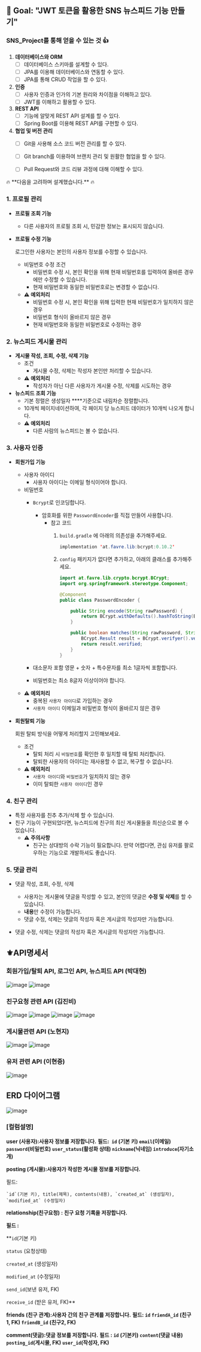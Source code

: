 ## <aside>🏁 **Goal:  "JWT 토큰을 활용한 SNS 뉴스피드 기능 만들기"**</aside>


### SNS_Project를 통해 얻을 수 있는 것 👍
1.  **데이터베이스와 ORM**
    - [ ]  데이터베이스 스키마를 설계할 수 있다.
    - [ ]  JPA를 이용해 데이터베이스와 연동할 수 있다.
    - [ ]  JPA를 통해 CRUD 작업을 할 수 있다.
2. **인증**
    - [ ]  사용자 인증과 인가의 기본 원리와 차이점을 이해하고 있다.
    - [ ]  JWT를 이해하고 활용할 수 있다.
3. **REST API**
    - [ ]  기능에 알맞게 REST API 설계를 할 수 있다.
    - [ ]  Spring Boot를 이용해 REST API를 구현할 수 있다.
4. **협업 및 버전 관리**
    - [ ]  Git을 사용해 소스 코드 버전 관리를 할 수 있다.
    - [ ]  Git branch를 이용하여 브랜치 관리 및 원활한 협업을 할 수 있다.
    - [ ]  Pull Request와 코드 리뷰 과정에 대해 이해할 수 있다.


<aside> 🔥 **다음을 고려하며 설계했습니다.** 🔥</aside>

### **1. 프로필 관리**

- **프로필 조회 기능**
    - 다른 사용자의 프로필 조회 시, 민감한 정보는 표시되지 않습니다.
- **프로필 수정 기능**
    
    로그인한 사용자는 본인의 사용자 정보를 수정할 수 있습니다.
    
    - 비밀번호 수정 조건
        - 비밀번호 수정 시, 본인 확인을 위해 현재 비밀번호를 입력하여 올바른 경우에만 수정할 수 있습니다.
        - 현재 비밀번호와 동일한 비밀번호로는 변경할 수 없습니다.
    - **⚠️ 예외처리**
        - 비밀번호 수정 시, 본인 확인을 위해 입력한 현재 비밀번호가 일치하지 않은 경우
        - 비밀번호 형식이 올바르지 않은 경우
        - 현재 비밀번호와 동일한 비밀번호로 수정하는 경우


### **2.  뉴스피드 게시물 관리**

- **게시물 작성, 조회, 수정, 삭제 기능**
    - 조건
        - 게시물 수정, 삭제는 작성자 본인만 처리할 수 있습니다.
    - **⚠️ 예외처리**
        - 작성자가 아닌 다른 사용자가 게시물 수정, 삭제를 시도하는 경우
- **뉴스피드 조회 기능**
    - 기본 정렬은 생성일자 ****기준으로 내림차순 정렬합니다.
    - 10개씩 페이지네이션하여, 각 페이지 당 뉴스피드 데이터가 10개씩 나오게 합니다.
    - **⚠️ 예외처리**
        - 다른 사람의 뉴스피드는 볼 수 없습니다.


### **3. 사용자 인증**

- **회원가입 기능**
    - 사용자 아이디
        - 사용자 아이디는 이메일 형식이어야 합니다.
    - 비밀번호
        - `Bcrypt`로 인코딩합니다.
            - 암호화를 위한 `PasswordEncoder`를 직접 만들어 사용합니다.
                - 참고 코드
                    1. `build.gradle` 에 아래의 의존성을 추가해주세요.
                        
                        ```java
                        implementation 'at.favre.lib:bcrypt:0.10.2'
                        ```
                        
                    2. `config` 패키지가 없다면 추가하고, 아래의 클래스를 추가해주세요.
                        
                        ```java
                        import at.favre.lib.crypto.bcrypt.BCrypt;
                        import org.springframework.stereotype.Component;
                        
                        @Component
                        public class PasswordEncoder {
                        
                            public String encode(String rawPassword) {
                                return BCrypt.withDefaults().hashToString(BCrypt.MIN_COST, rawPassword.toCharArray());
                            }
                        
                            public boolean matches(String rawPassword, String encodedPassword) {
                                BCrypt.Result result = BCrypt.verifyer().verify(rawPassword.toCharArray(), encodedPassword);
                                return result.verified;
                            }
                        }
                        ```
                        
        - 대소문자 포함 영문 + 숫자 + 특수문자를 최소 1글자씩 포함합니다.
        - 비밀번호는 최소 8글자 이상이어야 합니다.
    - **⚠️ 예외처리**
        - 중복된 `사용자 아이디`로 가입하는 경우
        - `사용자 아이디` 이메일과 비밀번호 형식이 올바르지 않은 경우
- **회원탈퇴 기능**
    
    회원 탈퇴 방식을 어떻게 처리할지 고민해보세요.
    
    - 조건
        - 탈퇴 처리 시 `비밀번호`를 확인한 후 일치할 때 탈퇴 처리합니다.
        - 탈퇴한 사용자의 아이디는 재사용할 수 없고, 복구할 수 없습니다.
    - **⚠️ 예외처리**
        - `사용자 아이디`와 `비밀번호`가 일치하지 않는 경우
        - 이미 탈퇴한 `사용자 아이디`인 경우


### **4. 친구 관리**

- 특정 사용자를 친추 추가/삭제 할 수 있습니다.
- 친구 기능이 구현되었다면, 뉴스피드에 친구의 최신 게시물들을 최신순으로 볼 수 있습니다.
    - **⚠️ 주의사항**
        - 친구는 상대방의 수락 기능이 필요합니다. 만약 어렵다면, 관심 유저를 팔로우하는 기능으로 개발하셔도 좋습니다.
  

### **5. 댓글 관리**

- 댓글 작성, 조회, 수정, 삭제
    - 사용자는 게시물에 댓글을 작성할 수 있고, 본인의 댓글은 **수정 및 삭제**를 할 수 있습니다.
    - **내용**만 수정이 가능합니다.
    - 댓글 수정, 삭제는 댓글의 작성자 혹은 게시글의 작성자만 가능합니다.
 

- 댓글 수정, 삭제는 댓글의 작성자 혹은 게시글의 작성자만 가능합니다.



## ⚜API명세서 
### 회원가입/탈퇴 API, 로그인 API, 뉴스피드 API (박대현)
![image](https://github.com/user-attachments/assets/5b6455d9-6588-4306-8fc4-c57445ea3fb7)
![image](https://github.com/user-attachments/assets/10b0bedd-61b2-457c-ab68-a568591462ed)


### 친구요청 관련 API (김진비)
![image](https://github.com/user-attachments/assets/745eb8a4-debb-4eb0-9727-fc94ac223153)
![image](https://github.com/user-attachments/assets/5b2cb6cb-7595-45c6-b32a-a6e46af568cf)
![image](https://github.com/user-attachments/assets/72072768-df00-4c83-8eb6-5562327c937a)
![image](https://github.com/user-attachments/assets/240ee8e1-9d0d-429e-b0c9-fb6876192ac0)




### 게시물관련 API (노현지)
![image](https://github.com/user-attachments/assets/fdd08a53-27cc-4395-8825-7b3e7fa6c00b)
![image](https://github.com/user-attachments/assets/2d1f90c5-ef79-431b-8154-d929bea93ae3)



### 유저 관련 API (이현중)
![image](https://github.com/user-attachments/assets/11e0fd86-c4d3-42df-aaa5-564bbbada3c3)




## ERD 다이어그램
![image](https://github.com/user-attachments/assets/e7ecd466-8514-465f-8477-4f3175a59f02)


### [컬럼설명]
**user (사용자):사용자 정보를 저장합니다.**
**필드: 
`id` (기본 키)
`email`(이메일)
`password`(비밀번호)
`user_status`(활성화 상태)
`nickname`(닉네임)
`introduce`(자기소개)**


**posting (게시물):사용자가 작성한 게시물 정보를 저장합니다.**


필드: 
    
    `id`(기본 키), title(제목), contents(내용), `created_at` (생성일자), `modified_at` (수정일자)


**relationship(친구요청) : 친구 요청 기록을 저장합니다.**


**필드 :** 

**`id`(기본 키)


`status`  (요청상태)


`created_at` (생성일자)


`modified_at` (수정일자)


`send_id`(보낸 유저, FK)


`receive_id` (받은 유저, FK)**


**friends (친구 관계):사용자 간의 친구 관계를 저장합니다.**
**필드: `id`
`friendA_id` (친구1, FK)
`friendB_id` (친구2, FK)**


**comment(댓글):댓글 정보를 저장합니다.**
**필드 : `id` (기본키)
`content`(댓글 내용)
`posting_id`(게시물, FK)
`user_id`(작성자, FK)**





